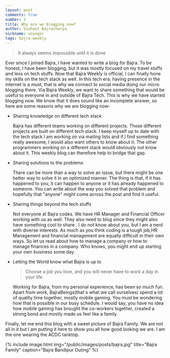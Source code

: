 ```yaml
---
layout: post
comments: true
number: 2
title: Why are we blogging now?
author: Sushant Bajracharya
nickname: voyager
tags: bajra-weekly 
---
```


> It always seems impossible until it is done

Ever since I joined Bajra, I have wanted to write a blog for Bajra. To be honest, I have been blogging, but it was mostly focused on my travel stuffs and less on tech stuffs. Now that Bajra Weekly is official, I can finally hone my skills on the tech stack as well. In this tech era, having presence in the internet is a must, that is why we connect to social media doing our micro blogging there. Via Bajra Weekly, we want to share something that would be useful to everyone in and outside of Bajra Tech. This is why we have started blogging now. We know that it does sound like an incomplete answer, so here are some reasons why we are blogging now-

* Sharing knowledge on different tech stack

	Bajra has different teams working on different projects. Those different projects are built on different tech stack. I keep myself up to date with the tech stack I am working on via mailing lists and if I find something really awesome, I would also want others to know about it. The other programmers working on a different stack would obviously not know about it. This weekly blog can therefore help to bridge that gap.

* Sharing solutions to the problems
	
	There can be more than a way to solve an issue, but there might be one better way to solve it in an optimized manner. The thing is that, if it has happened to you, it can happen to anyone or it has already happened to someone. You can write about the way you solved that problem and hopefully that "anyone" might come across the post and find it useful.

* Sharing things beyond the tech stuffs

	Not everyone at Bajra codes. We have HR Manager and Financial Officer working with us as well. They also need to blog since they might also have something cool to share . I do not know about you, but I am a nerd with diverse interests. As much as you think coding is a tough job,HR Management and financial management are equally difficult in their own ways. So let us read about how to manage a company or how to manage finances in a company. Who knows, you might end up starting your own business some day.

* Letting the World know what Bajra is up to
	
	> Choose a job you love, and you will never have to work a day in your life. 

	Working for Bajra, from my personal experience, has been so much fun. Apart from work, BajraBeings(that`s what we call ourselves) spend a lot of quality time together, mostly mobile gaming. You must be wondering how that is possible in our busy schedule. I would say, you have no idea how mobile gaming has brought the co-workers together, created a strong bond and mostly made us feel like a family.

Finally, let me end this blog with a sweet picture of Bajra Family. We are not all in it but I am putting it here to show you all how good looking we are. I am the one wearing the ACDC tanktop.

{% include image.html
            img="/public/images/posts/bajra.jpg"
            title="Bajra Family"
            caption="Bajra Bandipur Outing" %}


